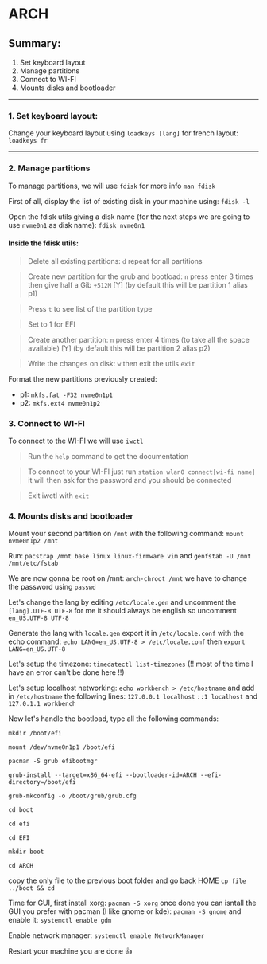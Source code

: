 # ARCH

## Summary:

1. Set keyboard layout
2. Manage partitions
3. Connect to WI-FI
4. Mounts disks and bootloader

---

### 1. Set keyboard layout:

Change your keyboard layout using `loadkeys [lang]` for french layout: `loadkeys fr`

---

### 2. Manage partitions

To manage partitions, we will use `fdisk` for more info `man fdisk`

First of all, display the list of existing disk in your machine using: `fdisk -l`

Open the fdisk utils giving a disk name (for the next steps we are going to use `nvme0n1` as disk name): `fdisk nvme0n1`

#### Inside the fdisk utils:

> Delete all existing partitions: `d` repeat for all partitions

> Create new partition for the grub and bootload: `n` press enter 3 times then give half a Gib `+512M` [Y] (by default this will be partition 1 alias p1)

> Press `t` to see list of the partition type

> Set to 1 for EFI

> Create another partition: `n` press enter 4 times (to take all the space available) [Y] (by default this will be partition 2 alias p2)

> Write the changes on disk: `w` then exit the utils `exit`

Format the new partitions previously created:

- p1: `mkfs.fat -F32 nvme0n1p1`
- p2: `mkfs.ext4 nvme0n1p2`

### 3. Connect to WI-FI

To connect to the WI-FI we will use `iwctl`

> Run the `help` command to get the documentation

> To connect to your WI-FI just run `station wlan0 connect[wi-fi name]` it will then ask for the password and you should be connected

> Exit iwctl with `exit`

### 4. Mounts disks and bootloader

Mount your second partition on `/mnt` with the following command: `mount nvme0n1p2 /mnt`

Run: `pacstrap /mnt base linux linux-firmware vim` and `genfstab -U /mnt /mnt/etc/fstab`

We are now gonna be root on /mnt: `arch-chroot /mnt` we have to change the password using `passwd`

Let's change the lang by editing `/etc/locale.gen` and uncomment the `[lang].UTF-8 UTF-8` for me it should always be english so uncomment `en_US.UTF-8 UTF-8`

Generate the lang with `locale.gen` export it in `/etc/locale.conf` with the echo command: `echo LANG=en_US.UTF-8 > /etc/locale.conf` then `export LANG=en_US.UTF-8`

Let's setup the timezone: `timedatectl list-timezones` (!! most of the time I have an error can't be done here !!)

Let's setup localhost networking: `echo workbench > /etc/hostname` and add in `/etc/hostname` the following lines: `127.0.0.1 localhost` `::1 localhost` and `127.0.1.1 workbench`

Now let's handle the bootload, type all the following commands: 

`mkdir /boot/efi`

`mount /dev/nvme0n1p1 /boot/efi`

`pacman -S grub efibootmgr`

`grub-install --target=x86_64-efi --bootloader-id=ARCH --efi-directory=/boot/efi`

`grub-mkconfig -o /boot/grub/grub.cfg`

`cd boot`

`cd efi`

`cd EFI`

`mkdir boot`

`cd ARCH`

copy the only file to the previous boot folder and go back HOME `cp file ../boot && cd`

Time for GUI, first install xorg: `pacman -S xorg` once done you can isntall the GUI you prefer with pacman (I like gnome or kde): `pacman -S gnome` and enable it: `systemctl enable gdm`

Enable network manager: `systemctl enable NetworkManager`

Restart your machine you are done :+1:
